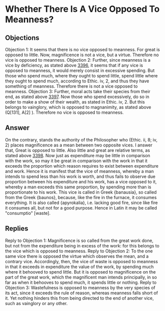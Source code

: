 # Whether There Is A Vice Opposed To Meanness?
## Objections
Objection 1: It seems that there is no vice opposed to meanness. For great is opposed to little. Now, magnificence is not a vice, but a virtue. Therefore no vice is opposed to meanness.
Objection 2: Further, since meanness is a vice by deficiency, as stated above [3396](A[1]), it seems that if any vice is opposed to meanness, it would merely consist in excessive spending. But those who spend much, where they ought to spend little, spend little where they ought to spend much, according to Ethic. iv, 2, and thus they have something of meanness. Therefore there is not a vice opposed to meanness.
Objection 3: Further, moral acts take their species from their end, as stated above [3397](A[1]). Now those who spend excessively, do so in order to make a show of their wealth, as stated in Ethic. iv, 2. But this belongs to vainglory, which is opposed to magnanimity, as stated above (Q[131], A[2] ). Therefore no vice is opposed to meanness.
## Answer
On the contrary, stands the authority of the Philosopher who (Ethic. ii, 8; iv, 2) places magnificence as a mean between two opposite vices.
I answer that, Great is opposed to little. Also little and great are relative terms, as stated above [3398](A[1]). Now just as expenditure may be little in comparison with the work, so may it be great in comparison with the work in that it exceeds the proportion which reason requires to exist between expenditure and work. Hence it is manifest that the vice of meanness, whereby a man intends to spend less than his work is worth, and thus fails to observe due proportion between his expenditure and his work, has a vice opposed to it, whereby a man exceeds this same proportion, by spending more than is proportionate to his work. This vice is called in Greek {banausia}, so called from the Greek {baunos}, because, like the fire in the furnace, it consumes everything. It is also called {apyrokalia}, i.e. lacking good fire, since like fire it consumes all, but not for a good purpose. Hence in Latin it may be called "consumptio" [waste].
## Replies
Reply to Objection 1: Magnificence is so called from the great work done, but not from the expenditure being in excess of the work: for this belongs to the vice which is opposed to meanness.
Reply to Objection 2: To the one same vice there is opposed the virtue which observes the mean, and a contrary vice. Accordingly, then, the vice of waste is opposed to meanness in that it exceeds in expenditure the value of the work, by spending much where it behooved to spend little. But it is opposed to magnificence on the part of the great work, which the magnificent man intends principally, in so far as when it behooves to spend much, it spends little or nothing.
Reply to Objection 3: Wastefulness is opposed to meanness by the very species of its act, since it exceeds the rule of reason, whereas meanness falls short of it. Yet nothing hinders this from being directed to the end of another vice, such as vainglory or any other.